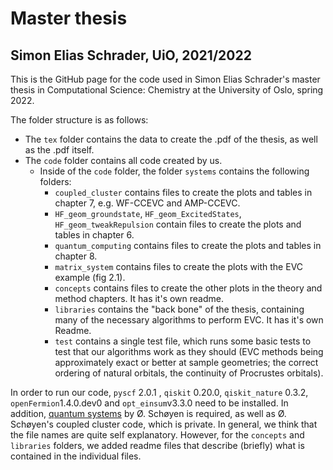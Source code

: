 # Master thesis
## Simon Elias Schrader, UiO, 2021/2022

This is the GitHub page for the code used in Simon Elias Schrader's master thesis in Computational Science: Chemistry at the University of Oslo, spring 2022.

The folder structure is as follows:
- The `tex` folder contains the data to create the .pdf of the thesis, as well as the .pdf itself.
- The `code` folder contains all code created by us.
  - Inside of the `code` folder, the folder `systems` contains the following folders:
    - `coupled_cluster` contains files to create the plots and tables in chapter 7, e.g. WF-CCEVC and AMP-CCEVC.
    - `HF_geom_groundstate`, `HF_geom_ExcitedStates`, `HF_geom_tweakRepulsion` contain files to create the plots and tables in chapter 6.
    - `quantum_computing` contains files to create the plots and tables in chapter 8.
    - `matrix_system` contains files to create the plots with the EVC example (fig 2.1).
    - `concepts` contains files to create the other plots in the theory and method chapters. It has it's own readme.
    - `libraries` contains the "back bone" of the thesis, containing many of the necessary algorithms to perform EVC. It has it's own Readme.
    - `test` contains a single test file, which runs some basic tests to test that our algorithms work as they should (EVC methods being approximately exact or better at sample geometries; the correct ordering of natural orbitals, the continuity of Procrustes orbitals).


In order to run our code, `pyscf` 2.0.1 , `qiskit` 0.20.0, `qiskit_nature` 0.3.2,  `openFermion`1.4.0.dev0 and `opt_einsum`v3.3.0 need to be installed. In addition, [quantum systems](https://github.com/Schoyen/quantum-systems) by Ø. Schøyen is required, as well as
Ø. Schøyen's coupled cluster code, which is private.
In general, we think that the file names are quite self explanatory. However, for the `concepts` and `libraries` folders, we added readme files that describe (briefly) what is contained in the individual files.
